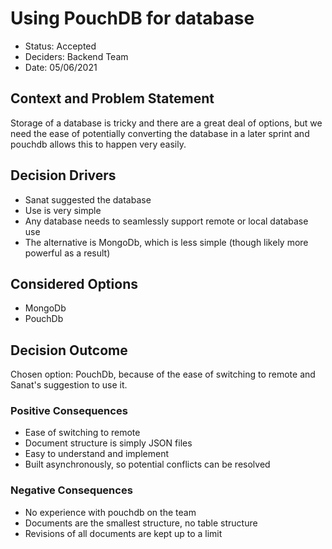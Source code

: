 # Using PouchDB for database

* Status: Accepted
* Deciders: Backend Team
* Date: 05/06/2021 

## Context and Problem Statement

Storage of a database is tricky and there are a great deal of options, but we need the ease of potentially converting the database in a later sprint and pouchdb allows this to happen very easily.

## Decision Drivers 

* Sanat suggested the database
* Use is very simple
* Any database needs to seamlessly support remote or local database use
* The alternative is MongoDb, which is less simple (though likely more powerful as a result)

## Considered Options

* MongoDb
* PouchDb

## Decision Outcome

Chosen option: PouchDb, because of the ease of switching to remote and Sanat's suggestion to use it.

### Positive Consequences 

* Ease of switching to remote
* Document structure is simply JSON files
* Easy to understand and implement
* Built asynchronously, so potential conflicts can be resolved

### Negative Consequences <!-- optional -->

* No experience with pouchdb on the team
* Documents are the smallest structure, no table structure
* Revisions of all documents are kept up to a limit